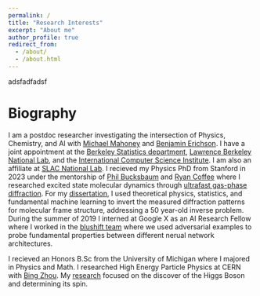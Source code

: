 ```yaml
---
permalink: /
title: "Research Interests"
excerpt: "About me"
author_profile: true
redirect_from: 
  - /about/
  - /about.html
---
```


adsfadfadsf

Biography
====

I am a postdoc researcher investigating the intersection of Physics, Chemistry, and AI with [Michael Mahoney](https://www.stat.berkeley.edu/~mmahoney/) and [Benjamin Erichson](https://www.benerichson.com/). 
I have a joint appointment at the [Berkeley Statistics department](https://statistics.berkeley.edu/), [Lawrence Berkeley National Lab](https://www.lbl.gov/), and the [International Computer Science Institute](https://www.icsi.berkeley.edu/icsi/). 
I am also an affiliate at [SLAC National Lab](https://www6.slac.stanford.edu/).
I recieved my Physics PhD from Stanford in 2023 under the mentorship of [Phil Bucksbaum](https://physics.stanford.edu/people/philip-bucksbaum) and [Ryan Coffee](https://profiles.stanford.edu/ryan-coffee) where I researched excited state molecular dynamics through [ultrafast gas-phase diffraction](https://lcls.slac.stanford.edu/instruments/mev-ued). 
For my [dissertation](https://www.proquest.com/openview/b0faf8c1ab75235805be040f23ea621e/1?pq-origsite=gscholar&cbl=18750&diss=y), I used theoretical physics, statistics, and fundamental machine learning to invert the measured diffraction patterns for molecular frame structure, addressing a 50 year-old inverse problem.
During the summer of 2019 I interned at Google X as an AI Research Fellow where I worked in the [blushift team](https://research.google/teams/blueshift/) where we used adversarial examples to probe fundamental properties between different nerual network architectures.

I recieved an Honors B.Sc from the University of Michigan where I majored in Physics and Math.
I researched High Energy Particle Physics at CERN with [Bing Zhou](https://lsa.umich.edu/physics/people/faculty/bzhou.html).
My [research](https://deepblue.lib.umich.edu/bitstream/handle/2027.42/107730/khegazy.pdf;sequence=1) focused on the discover of the Higgs Boson and determining its spin.